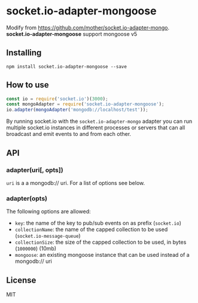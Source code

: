 # socket.io-adapter-mongoose

Modify from <https://github.com/mother/socket.io-adapter-mongo>.
**socket.io-adapter-mongoose** support mongoose v5
 
## Installing

```
npm install socket.io-adapter-mongoose --save
```

## How to use

```js
const io = require('socket.io')(3000);
const mongoAdapter = require('socket.io-adapter-mongoose');
io.adapter(mongoAdapter('mongodb://localhost/test'));
```

By running socket.io with the `socket.io-adapter-mongo` adapter you can run
multiple socket.io instances in different processes or servers that can
all broadcast and emit events to and from each other.


## API

### adapter(uri[, opts])

`uri` is a a mongodb:// uri. For a list of options see below.

### adapter(opts)

The following options are allowed:

- `key`: the name of the key to pub/sub events on as prefix (`socket.io`)
- `collectionName`: the name of the capped collection to be used (`socket.io-message-queue`)
- `collectionSize`: the size of the capped collection to be used, in bytes (`1000000`) (10mb)
- `mongoose`: an existing mongoose instance that can be used instead of a mongodb:// uri

## License

MIT
